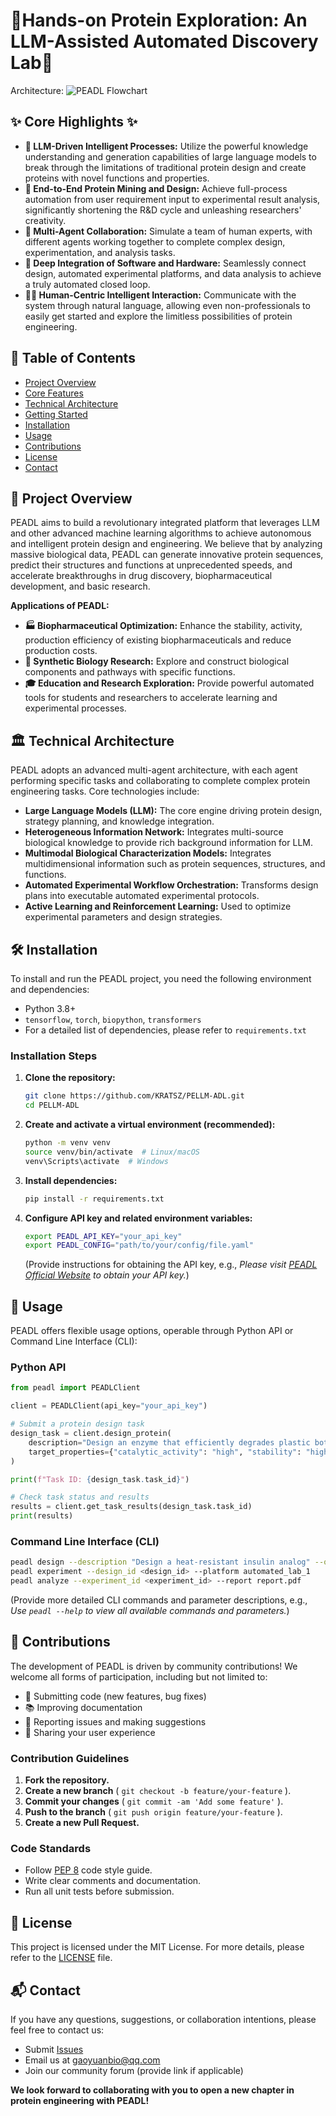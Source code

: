 # 🚀Hands-on Protein Exploration: An LLM-Assisted Automated Discovery Lab🧬

Architecture:
![PEADL Flowchart](https://github.com/user-attachments/assets/da4bbb0b-7395-492a-ba4a-202b57aabf9c)

## ✨ Core Highlights ✨

* **🧠 LLM-Driven Intelligent Processes:** Utilize the powerful knowledge understanding and generation capabilities of large language models to break through the limitations of traditional protein design and create proteins with novel functions and properties.
* **🤖 End-to-End Protein Mining and Design:** Achieve full-process automation from user requirement input to experimental result analysis, significantly shortening the R&D cycle and unleashing researchers' creativity.
* **🔬 Multi-Agent Collaboration:** Simulate a team of human experts, with different agents working together to complete complex design, experimentation, and analysis tasks.
* **🧪 Deep Integration of Software and Hardware:** Seamlessly connect design, automated experimental platforms, and data analysis to achieve a truly automated closed loop.
* **🧑‍💻 Human-Centric Intelligent Interaction:** Communicate with the system through natural language, allowing even non-professionals to easily get started and explore the limitless possibilities of protein engineering.

## 📖 Table of Contents

- [Project Overview](#project-overview)
- [Core Features](#core-features)
- [Technical Architecture](#technical-architecture)
- [Getting Started](#getting-started)
- [Installation](#installation)
- [Usage](#usage)
- [Contributions](#contributions)
- [License](#license)
- [Contact](#contact)

## 🔬 Project Overview

PEADL aims to build a revolutionary integrated platform that leverages LLM and other advanced machine learning algorithms to achieve autonomous and intelligent protein design and engineering. We believe that by analyzing massive biological data, PEADL can generate innovative protein sequences, predict their structures and functions at unprecedented speeds, and accelerate breakthroughs in drug discovery, biopharmaceutical development, and basic research.

**Applications of PEADL:**

* **🏭 Biopharmaceutical Optimization:** Enhance the stability, activity, production efficiency of existing biopharmaceuticals and reduce production costs.
* **🌱 Synthetic Biology Research:** Explore and construct biological components and pathways with specific functions.
* **🎓 Education and Research Exploration:** Provide powerful automated tools for students and researchers to accelerate learning and experimental processes.

## 🏛️ Technical Architecture

PEADL adopts an advanced multi-agent architecture, with each agent performing specific tasks and collaborating to complete complex protein engineering tasks. Core technologies include:

* **Large Language Models (LLM):** The core engine driving protein design, strategy planning, and knowledge integration.
* **Heterogeneous Information Network:** Integrates multi-source biological knowledge to provide rich background information for LLM.
* **Multimodal Biological Characterization Models:** Integrates multidimensional information such as protein sequences, structures, and functions.
* **Automated Experimental Workflow Orchestration:** Transforms design plans into executable automated experimental protocols.
* **Active Learning and Reinforcement Learning:** Used to optimize experimental parameters and design strategies.


## 🛠️ Installation

To install and run the PEADL project, you need the following environment and dependencies:

- Python 3.8+
- `tensorflow`, `torch`, `biopython`, `transformers`
- For a detailed list of dependencies, please refer to `requirements.txt`

### Installation Steps

1. **Clone the repository:**

   ```bash
   git clone https://github.com/KRATSZ/PELLM-ADL.git
   cd PELLM-ADL
   ```

2. **Create and activate a virtual environment (recommended):**

   ```bash
   python -m venv venv
   source venv/bin/activate  # Linux/macOS
   venv\Scripts\activate  # Windows
   ```

3. **Install dependencies:**

   ```bash
   pip install -r requirements.txt
   ```

4. **Configure API key and related environment variables:**

   ```bash
   export PEADL_API_KEY="your_api_key"
   export PEADL_CONFIG="path/to/your/config/file.yaml"
   ```

   (Provide instructions for obtaining the API key, e.g., *Please visit [PEADL Official Website](https://your-peadl-website.com/api-key) to obtain your API key.*)

## 🚀 Usage

PEADL offers flexible usage options, operable through Python API or Command Line Interface (CLI):

### Python API

```python
from peadl import PEADLClient

client = PEADLClient(api_key="your_api_key")

# Submit a protein design task
design_task = client.design_protein(
    description="Design an enzyme that efficiently degrades plastic bottles",
    target_properties={"catalytic_activity": "high", "stability": "high"}
)

print(f"Task ID: {design_task.task_id}")

# Check task status and results
results = client.get_task_results(design_task.task_id)
print(results)
```

### Command Line Interface (CLI)

```bash
peadl design --description "Design a heat-resistant insulin analog" --output results.json
peadl experiment --design_id <design_id> --platform automated_lab_1
peadl analyze --experiment_id <experiment_id> --report report.pdf
```

(Provide more detailed CLI commands and parameter descriptions, e.g., *Use `peadl --help` to view all available commands and parameters.*)

## 🤝 Contributions

The development of PEADL is driven by community contributions! We welcome all forms of participation, including but not limited to:

- 📝 Submitting code (new features, bug fixes)
- 📚 Improving documentation
- 🐛 Reporting issues and making suggestions
- 📢 Sharing your user experience

### Contribution Guidelines

1. **Fork the repository.**
2. **Create a new branch** ( `git checkout -b feature/your-feature` ).
3. **Commit your changes** ( `git commit -am 'Add some feature'` ).
4. **Push to the branch** ( `git push origin feature/your-feature` ).
5. **Create a new Pull Request.**

### Code Standards

- Follow [PEP 8](https://www.python.org/dev/peps/pep-0008/) code style guide.
- Write clear comments and documentation.
- Run all unit tests before submission.

## 📜 License

This project is licensed under the MIT License. For more details, please refer to the [LICENSE](./LICENSE) file.

## 📬 Contact

If you have any questions, suggestions, or collaboration intentions, please feel free to contact us:

- Submit [Issues](https://github.com/KRATSZ/PELLM-ADL/issues)
- Email us at [gaoyuanbio@qq.com](mailto:gaoyuanbio@qq.com)
- Join our community forum (provide link if applicable)

**We look forward to collaborating with you to open a new chapter in protein engineering with PEADL!**
